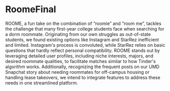 # RoomeFinal

ROOME, a fun take on the combination of “roomie” and “room me”, tackles the challenge that many first-year college students face when searching for a dorm roommate. Originating from our own struggles as out-of-state students, we found existing options like Instagram and StarRez inefficient and limited. Instagram's process is convoluted, while StarRez relies on basic questions that hardly reflect personal compatibility. ROOME stands out by leveraging detailed user profiles, including niche interests, majors, and desired roommate qualities, to facilitate matches similar to how Tinder's algorithm works. Additionally, recognizing the frequent posts on our UMD Snapchat story about needing roommates for off-campus housing or handling lease takeovers, we intend to integrate features to address these needs in one streamlined platform.


